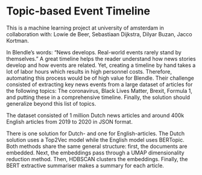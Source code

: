# Topic-based Event Timeline

This is a machine learning project at university of amsterdam in collaboration with: 
Lowie de Beer, Sebastiaan Dijkstra, Dilyar Buzan, Jacco Kortman. 

In Blendle’s words: “News develops. Real-world events rarely stand by themselves.” A great timeline helps the reader understand how news stories develop and how events are related. Yet, creating a timeline by hand takes a lot of labor hours which results in high personnel costs. Therefore, automating this process would be of high value for Blendle. Their challenge consisted of extracting key news events from a large dataset of articles for the following topics: The coronavirus, Black Lives Matter, Brexit, Formula 1, and putting these in a comprehensive timeline. Finally, the solution should generalize beyond this list of topics.

The dataset consisted of 1 million Dutch news articles and around 400k English articles from 2019 to 2020 in JSON format.

There is one solution for Dutch- and one for English-articles. The Dutch solution uses a Top2Vec model while the English model uses BERTopic. Both methods share the same general structure: first, the documents are embedded. Next, the embeddings pass through a UMAP dimensionality reduction method. Then, HDBSCAN clusters the embeddings. Finally, the BERT extractive summariser makes a summary for each article. 
